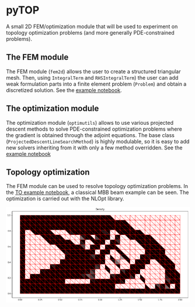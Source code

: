 # pyTOP

A small 2D FEM/optimization module that will be used to experiment on topology optimization problems (and more generally PDE-constrained problems).

## The FEM module

The FEM module (`fem2d`) allows the user to create a structured triangular mesh. Then, using `IntegralTerm` and `RHSIntegralTerm`) the user can add weak formulation parts into a finite element problem (`Problem`) and obtain a discretized solution. See the [example notebook](https://github.com/paluneau/pyTOP/blob/main/fe_examples.ipynb).

## The optimization module
The optimization module (`optimutils`) allows to use various projected descent methods to solve PDE-constrained optimization problems where the gradient is obtained through the adjoint equations. The base class (`ProjectedDescentLineSearchMethod`) is highly modulable, so it is easy to add new solvers inheriting from it with only a few method overridden. See the [example notebook](https://github.com/paluneau/pyTOP/blob/main/optimutils_examples.ipynb)

## Topology optimization

The FEM module can be used to resolve topology optimization problems. In the [TO example notebook](https://github.com/paluneau/pyTOP/blob/main/top_example.ipynb), a classical MBB beam example can be seen. The optimization is carried out with the NLOpt library.

![A topology obtained for 1024 elements](https://github.com/paluneau/pyTOP/blob/main/top2.png)

